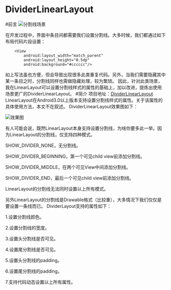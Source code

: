 # DividerLinearLayout
#前言
![分割线场景](http://upload-images.jianshu.io/upload_images/1743063-2bc0ccf44888a08b.PNG?imageMogr2/auto-orient/strip%7CimageView2/2/w/1240)

在开发过程中，界面中条目间都需要我们设置分割线。大多时候，我们都通过如下布局代码片段设置：
```
    <View
        android:layout_width="match_parent"
        android:layout_height="0.5dp"
        android:background="#cccccc"/>
```
如上写法虽也方便，但会导致出现很多此类重复代码。另外，当我们需要隐藏其中某一条目之时，分割线同样也需做隐藏处理，较为繁琐。
因此，针对此类场景，我在LinearLayout可以设置分割线样式的属性的基础上，加以改进，提炼出使用场景更广的DividerLinearLayout。
#简介
项目地址：[DividerLinearLayout](https://github.com/kissonchan/DividerLinearLayout)
LinearLayout在Android3.0以上版本支持设置分割线样式的属性。关于该属性的具体使用方法，本文不在叙述。
DividerLinearLayout效果图如下：

![效果图](http://upload-images.jianshu.io/upload_images/1743063-23aeef2c14d255c5.jpg?imageMogr2/auto-orient/strip%7CimageView2/2/w/1240)

有人可能会说，既然LinearLayout本身支持设置分割线，为啥你要多此一举。因为LinearLayout的分割线，仅支持四种模式。

SHOW_DIVIDER_NONE，无分割线。

SHOW_DIVIDER_BEGINNING，第一个可见child view前添加分割线。

SHOW_DIVIDER_MIDDLE，在两个可见View中间添加分割线。

SHOW_DIVIDER_END，最后一个可见child view前添加分割线。

LinearLayout的分割线无法同时设置以上所有模式。

另外LinearLayout的分割线是Drawable格式（比较重），大多情况下我们仅仅是要设置一条线而已。
DividerLayout支持的属性如下：

1.设置分割线颜色。

2.设置分割线的宽度。

3.设置头分割线是否可见。

4.设置尾分割线是否可见。

5.设置头分割线的padding。

6.设置尾分割线的padding。

7.支持代码动态设置以上所有属性。
